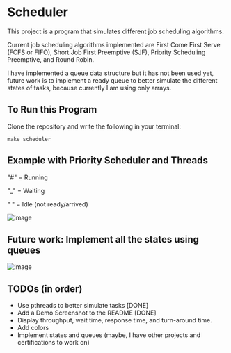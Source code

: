 # Scheduler
This project is a program that simulates different job scheduling algorithms. 

Current job scheduling algorithms implemented are First Come First Serve (FCFS or FIFO), Short Job First Preemptive (SJF), Priority Scheduling Preemptive, and Round Robin.

I have implemented a queue data structure but it has not been used yet, future work is to implement a ready queue to better simulate the different states of tasks, because currently I am using only arrays.

## To Run this Program
Clone the repository and write the following in your terminal:
```
make scheduler
```

## Example with Priority Scheduler and Threads
"#" = Running

"_" = Waiting

" " = Idle (not ready/arrived)

![image](https://github.com/user-attachments/assets/8e923a66-e908-4b06-b935-8ce3b4126f5e)

## Future work: Implement all the states using queues
![image](https://github.com/user-attachments/assets/147399d2-f6c6-4f5d-bf1d-4541ccbe5113)

## TODOs (in order)
- Use pthreads to better simulate tasks [DONE]
- Add a Demo Screenshot to the README [DONE]
- Display throughput, wait time, response time, and turn-around time.
- Add colors
- Implement states and queues (maybe, I have other projects and certifications to work on)
